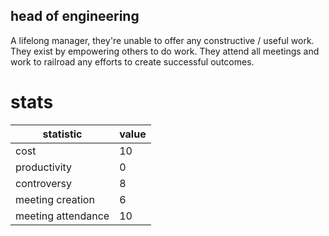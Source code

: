## head of engineering

A lifelong manager, they're unable to offer any constructive / useful work. They exist by empowering others to do work. They attend all meetings and work to railroad any efforts to create successful outcomes. 

# stats

|statistic|value  |
|--|--|
|cost|10|
|productivity|0|
|controversy|8|
|meeting creation|6|
|meeting attendance|10|

